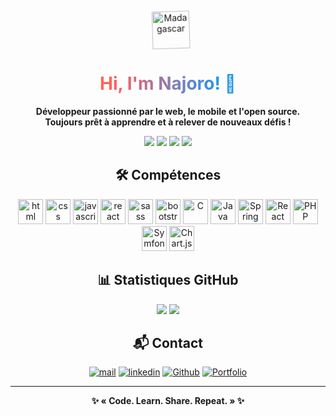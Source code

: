 <!-- Banner -->
<p align="center">
  <img class="flag-animate" src="https://upload.wikimedia.org/wikipedia/commons/b/bc/Flag_of_Madagascar.svg" width="60" alt="Madagascar" style="vertical-align:middle; margin-left:10px;" />
<style>
  .flag-animate {
    animation: wave 1.5s infinite linear;
    transform-origin: 70% 70%;
    display: inline-block;
  }
  @keyframes wave {
    0% { transform: rotate(0deg); }
    10% { transform: rotate(-2deg); }
    20% { transform: rotate(2deg); }
    30% { transform: rotate(-2deg); }
    40% { transform: rotate(2deg); }
    50% { transform: rotate(-2deg); }
    60% { transform: rotate(2deg); }
    70% { transform: rotate(-2deg); }
    80% { transform: rotate(2deg); }
    90% { transform: rotate(-2deg); }
    100% { transform: rotate(0deg); }
  }
</style>
</p>

<h1 align="center" class="gradient-title">Hi, I'm Najoro! 👋</h1>
<style>
  .flag-animate {
    animation: wave 1.5s infinite linear;
    transform-origin: 70% 70%;
    display: inline-block;
  }
  @keyframes wave {
    0% { transform: rotate(0deg); }
    10% { transform: rotate(-2deg); }
    20% { transform: rotate(2deg); }
    30% { transform: rotate(-2deg); }
    40% { transform: rotate(2deg); }
    50% { transform: rotate(-2deg); }
    60% { transform: rotate(2deg); }
    70% { transform: rotate(-2deg); }
    80% { transform: rotate(2deg); }
    90% { transform: rotate(-2deg); }
    100% { transform: rotate(0deg); }
  }
  .gradient-title {
    background: linear-gradient(90deg, #ff9800, #ff5e62, #2196f3, #4caf50);
    -webkit-background-clip: text;
    -webkit-text-fill-color: transparent;
    animation: gradient-move 3s infinite linear;
  }
  @keyframes gradient-move {
    0% { background-position: 0% 50%; }
    100% { background-position: 100% 50%; }
  }
  .competence-icon {
    transition: box-shadow 0.3s, transform 0.2s;
  }
  .competence-icon:hover {
    box-shadow: 0 0 20px #ff9800, 0 0 40px #2196f3;
    transform: scale(1.15) rotate(-5deg);
  }
</style>

<p align="center">
<b>Développeur passionné par le web, le mobile et l'open source.<br>
Toujours prêt à apprendre et à relever de nouveaux défis !</b>
</p>

<!-- Badges GitHub -->
<p align="center">
  <img src="https://img.shields.io/github/stars/Najoro/Najoro?style=for-the-badge" />
  <img src="https://img.shields.io/github/forks/Najoro/Najoro?style=for-the-badge" />
  <img src="https://img.shields.io/github/issues/Najoro/Najoro?style=for-the-badge" />
  <img src="https://img.shields.io/github/last-commit/Najoro/Najoro?style=for-the-badge" />
</p>

<!-- Skills Grid -->
<h2 align="center">🛠️ Compétences</h2>
<p align="center">
  <img class="competence-icon" src="https://cdn.jsdelivr.net/gh/devicons/devicon/icons/html5/html5-plain-wordmark.svg" alt="html" width="40"/>
  <img class="competence-icon" src="https://cdn.jsdelivr.net/gh/devicons/devicon/icons/css3/css3-plain-wordmark.svg" alt="css" width="40" />
  <img class="competence-icon" src="https://cdn.jsdelivr.net/gh/devicons/devicon/icons/javascript/javascript-original.svg" alt="javascript" width="40"/>
  <img class="competence-icon" src="https://cdn.jsdelivr.net/gh/devicons/devicon/icons/react/react-original-wordmark.svg" alt="react" width="40"/>
  <img class="competence-icon" src="https://cdn.jsdelivr.net/gh/devicons/devicon/icons/sass/sass-original.svg" alt="sass" width="40"/>
  <img class="competence-icon" src="https://cdn.jsdelivr.net/gh/devicons/devicon/icons/bootstrap/bootstrap-original-wordmark.svg" alt="bootstrap " width="40"/>
  <img class="competence-icon" src="https://cdn.jsdelivr.net/gh/devicons/devicon/icons/c/c-original.svg"  alt="C" width="40" />
  <img class="competence-icon" src="https://cdn.jsdelivr.net/gh/devicons/devicon/icons/java/java-original-wordmark.svg" alt="Java" width="40" />
  <img class="competence-icon" src="https://cdn.jsdelivr.net/gh/devicons/devicon/icons/spring/spring-original-wordmark.svg" alt="Spring Boot" width="40" />
  <img class="competence-icon" src="https://cdn.jsdelivr.net/gh/devicons/devicon/icons/react/react-original.svg" alt="React Native" width="40" />
  <img class="competence-icon" src="https://cdn.jsdelivr.net/gh/devicons/devicon/icons/php/php-original.svg" alt="PHP" width="40" />
  <img class="competence-icon" src="https://cdn.jsdelivr.net/gh/devicons/devicon/icons/symfony/symfony-original.svg" alt="Symfony" width="40" />
  <img class="competence-icon" src="https://www.chartjs.org/media/logo-title.svg" alt="Chart.js" width="40" />
</p>

<!-- Statistiques -->
<h2 align="center">📊 Statistiques GitHub</h2>
<p align="center">
  <img src="https://github-readme-stats.vercel.app/api/top-langs/?username=najoro&layout=compact&theme=dark" />
  <img src="https://github-readme-stats.vercel.app/api?username=najoro&show_icons=true&theme=dark" />
</p>

<!-- Projets phares -->
<!-- <h2 align="center">🚀 Projets phares</h2>
<ul>
  <li><a href="https://github.com/Najoro/Projet1">Projet1</a> – Application web moderne pour la gestion de tâches.</li>
  <li><a href="https://github.com/Najoro/Projet2">Projet2</a> – API RESTful avec Spring Boot et Swagger.</li>
  <li><a href="https://github.com/Najoro/Projet3">Projet3</a> – Dashboard interactif avec Chart.js et React.</li>
</ul> -->

<!-- Contact -->
<h2 align="center">📬 Contact</h2>
<p align="center">
  <a href="mailto:najofanantenana@gmail.com"> <img src="https://img.shields.io/badge/E.Mail-red?logo=mail&logoColor=red&style=for-the-badge" alt="mail"></a>
  <a href="https://www.linkedin.com/in/najofanantenana/"> <img src="https://img.shields.io/badge/Linkedin-blue?logo=linkedin&logoColor=white&style=for-the-badge" alt="linkedin"></a>
  <a href="https://github.com/Najoro"> <img src="https://img.shields.io/badge/Github-orange?logo=github&logoColor=black&style=for-the-badge"alt="Github"></a>
  <a href="https://portfolio-najoro.vercel.app" target="_blank"> <img src="https://img.shields.io/badge/Portfolio-green?logo=internet-explorer&logoColor=white&style=for-the-badge" alt="Portfolio"></a>
</p>

<!-- Footer -->
<hr>
<p align="center">
  <b>✨ « Code. Learn. Share. Repeat. » ✨</b>
</p>
<style>
  .emoji-animate {
    animation: emoji-bounce 1.2s infinite;
    display: inline-block;
  }
  @keyframes emoji-bounce {
    0%, 100% { transform: translateY(0); }
    50% { transform: translateY(-10px); }
  }
  .competence-icon:hover {
    filter: drop-shadow(0 0 8px #ff9800);
    transform: scale(1.15);
    transition: all 0.2s;
  }
</style>
<!-- Badges GitHub -->
